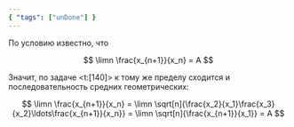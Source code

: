```yaml
---
{ "tags": ["unDone"] }
---
```


По условию известно, что

$$ \limn \frac{x_{n+1}}{x_n} = A $$

Значит, по задаче <t:[140]> к тому же пределу сходится и последовательность средних геометрических:

$$ \limn \frac{x_{n+1}}{x_n} = \limn \sqrt[n]{\frac{x_2}{x_1}\frac{x_3}{x_2}\ldots\frac{x_{n+1}}{x_n}} = \limn \sqrt[n]{\frac{x_{n+1}}{x_1}} = A $$